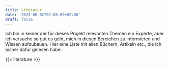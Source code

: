 ```yaml
---
title: Literatur
date: '2024-06-02T02:05:00+02:00'
draft: false
---
```


Ich bin in keiner der für dieses Projekt relevanten Themen ein Experte, aber ich
versuche so gut es geht, mich in diesen Bereichen zu informieren und Wissen
aufzubauen. Hier eine Liste mit allen Büchern, Artikeln etc., die ich bisher
dafür gelesen habe:

{{< literature >}}
